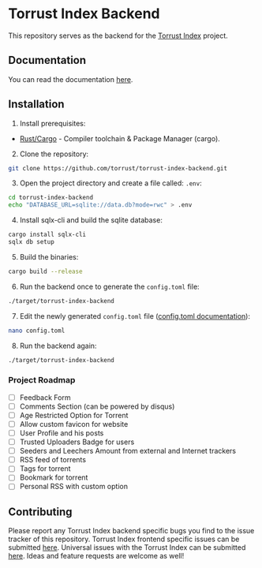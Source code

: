# Torrust Index Backend

This repository serves as the backend for the [Torrust Index](https://github.com/torrust/torrust) project.

## Documentation
You can read the documentation [here](https://torrust.github.io/torrust-documentation/torrust-web-backend/about/).

## Installation
1. Install prerequisites:
- [Rust/Cargo](https://www.rust-lang.org/) - Compiler toolchain & Package Manager (cargo).

2. Clone the repository:
```bash
git clone https://github.com/torrust/torrust-index-backend.git
```

3. Open the project directory and create a file called: `.env`:
```bash
cd torrust-index-backend
echo "DATABASE_URL=sqlite://data.db?mode=rwc" > .env
```

4. Install sqlx-cli and build the sqlite database:
```bash
cargo install sqlx-cli
sqlx db setup
```

5. Build the binaries:
```bash
cargo build --release
```

6. Run the backend once to generate the `config.toml` file:
```bash
./target/torrust-index-backend
```

7. Edit the newly generated `config.toml` file ([config.toml documentation](https://torrust.github.io/torrust-tracker/CONFIG.html)):
```bash
nano config.toml
```

8. Run the backend again:
```bash
./target/torrust-index-backend
```

### Project Roadmap

* [ ] Feedback Form
* [ ] Comments Section (can be powered by disqus)
* [ ] Age Restricted Option for Torrent
* [ ] Allow custom favicon for website
* [ ] User Profile and his posts
* [ ] Trusted Uploaders Badge for users
* [ ] Seeders and Leechers Amount from external and Internet trackers
* [ ] RSS feed of torrents
* [ ] Tags for torrent
* [ ] Bookmark for torrent
* [ ] Personal RSS with custom option

## Contributing
Please report any Torrust Index backend specific bugs you find to the issue tracker of this repository. Torrust Index frontend specific issues can be submitted [here](https://github.com/torrust/torrust-index-frontend). Universal issues with the Torrust Index can be submitted [here](https://github.com/torrust/torrust). Ideas and feature requests are welcome as well!
